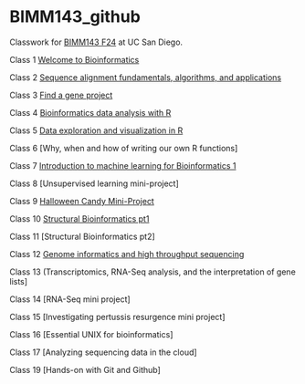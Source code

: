 # BIMM143_github
Classwork for [BIMM143 F24](https://bioboot.github.io/bimm143_F24/) at UC San Diego.

Class 1 [Welcome to Bioinformatics](https://github.com/gag002/BIMM143_github/blob/main/Class%201.pdf)

Class 2 [Sequence alignment fundamentals, algorithms, and applications](https://github.com/gag002/BIMM143_github/blob/main/Class%202.pdf)

Class 3 [Find a gene project](https://github.com/gag002/BIMM143_github/blob/main/Class%203.pdf)

Class 4 [Bioinformatics data analysis with R](https://github.com/gag002/BIMM143_github/blob/main/Class%204.pdf)

Class 5 [Data exploration and visualization in R](https://github.com/gag002/BIMM143_github/blob/main/Class%205/Week-5-bimm-143.pdf)

Class 6 [Why, when and how of writing our own R functions]

Class 7 [Introduction to machine learning for Bioinformatics 1](https://github.com/gag002/BIMM143_github/blob/main/Class%207/Class%207_%20Machine%20Learning%20-%20Class-7-Lab.pdf)

Class 8 [Unsupervised learning mini-project]

Class 9 [Halloween Candy Mini-Project](https://github.com/gag002/BIMM143_github/blob/main/Class%209/Class%209_%20Halloween%20Mini-Project.pdf)

Class 10 [Structural Bioinformatics pt1](https://github.com/gag002/BIMM143_github/blob/main/Class%2010%20/Class%2010%20Structural%20BioInformatics%201%20-%20Class-9-Structural-Bio-1.pdf)

Class 11 [Structural Bioinformatics pt2]

Class 12 [Genome informatics and high throughput sequencing](https://github.com/gag002/BIMM143_github/blob/main/Class%2012/Class-12--quarto.pdf)

Class 13 (Transcriptomics, RNA-Seq analysis, and the interpretation of gene lists]

Class 14 [RNA-Seq mini project]

Class 15 [Investigating pertussis resurgence mini project]

Class 16 [Essential UNIX for bioinformatics]

Class 17 [Analyzing sequencing data in the cloud]

Class 19 [Hands-on with Git and Github]